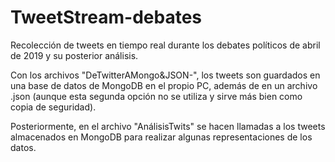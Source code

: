 # TweetStream-debates
Recolección de tweets en tiempo real durante los debates políticos de abril de 2019 y su posterior análisis.

Con los archivos "DeTwitterAMongo&JSON-", los tweets son guardados en una base de datos de MongoDB en el propio PC, además de en un archivo .json (aunque esta segunda opción no se utiliza y sirve más bien como copia de seguridad).

Posteriormente, en el archivo "AnálisisTwits" se hacen llamadas a los tweets almacenados en MongoDB para realizar algunas representaciones de los datos.
